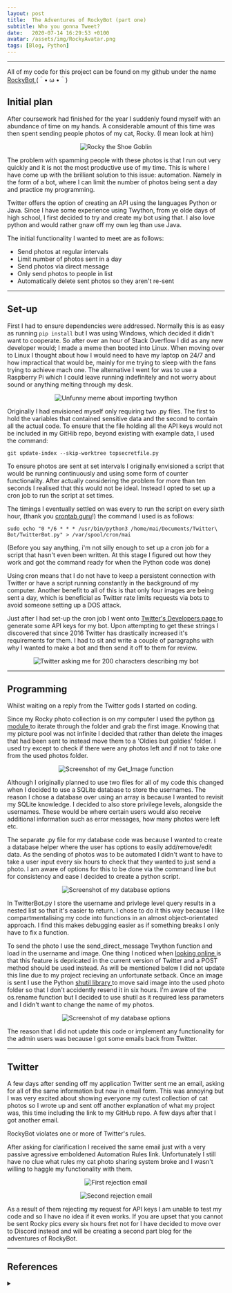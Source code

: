 ```yaml
---
layout: post
title:  The Adventures of RockyBot (part one)
subtitle: Who you gonna Tweet?
date:   2020-07-14 16:29:53 +0100
avatar: /assets/img/RockyAvatar.png
tags: [Blog, Python]
---
```


---


All of my code for this project can be found on my github under the name <a href="https://github.com/1320071/RockyBot"> RockyBot </a> (＾• ω •＾)


## Initial plan 

After coursework had finished for the year I suddenly found myself with an abundance of time on my hands. A considerable amount of this time was then spent sending people photos of my cat, Rocky. (I mean look at him)

<p align="center">
  <img src="/assets/img/ShoeGoblin.jpg" alt="Rocky the Shoe Goblin"/>
</p>

The problem with spamming people with these photos is that I run out very quickly and it is not the most productive use of my time. This is where I have come up with the brilliant solution to this issue: automation. Namely in the form of a bot, where I can limit the number of photos being sent a day and practice my programming.


Twitter offers the option of creating an API using the languages Python or Java. Since I have some experience using Twython, from ye olde days of high school, I first decided to try and create my bot using that. I also love python and would rather gnaw off my own leg than use Java.

The initial functionality I wanted to meet are as follows:

- Send photos at regular intervals
- Limit number of photos sent in a day
- Send photos via direct message
- Only send photos to people in list
- Automatically delete sent photos so they aren't re-sent

---

## Set-up

First I had to ensure dependencies were addressed. Normally this is as easy as running `pip install` but I was using Windows, which decided it didn't want to cooperate.
So after over an hour of Stack Overflow I did as any new developer would; I made a meme then booted into Linux.
When moving over to Linux I thought about how I would need to have my laptop on 24/7 and how impractical that would be, mainly for me trying to sleep with the fans trying to achieve mach one.
The alternative I went for was to use a Raspberry Pi which I could leave running indefinitely and not worry about sound or anything melting through my desk.

<p align="center">
  <img src="/assets/img/meme.jpg" alt="Unfunny meme about importing twython" />
</p>

Originally I had envisioned myself only requiring two .py files. The first to hold the variables that contained sensitive data and the second to contain all the actual code.
To ensure that the file holding all the API keys would not be included in my GitHib repo, beyond existing with example data, I used the command: 

`git update-index --skip-worktree topsecretfile.py `  

To ensure photos are sent at set intervals I originally envisioned a script that would be running continuously and using some form of counter functionality. After actually considering the problem for more than ten seconds I realised that this would not be ideal. Instead I opted to set up a cron job to run the script at set times.

The timings I eventually settled on was every to run the script on every sixth hour, (thank you <a href="https://crontab.guru/#0_*/6_*_*_*">crontab guru</a>!) the command I used is as follows:

`sudo echo "0 */6 * * * /usr/bin/python3 /home/mai/Documents/Twitter\ Bot/TwitterBot.py" > /var/spool/cron/mai` 

(Before you say anything, i'm not silly enough to set up a cron job for a script that hasn't even been written. At this stage I figured out how they work and got the command ready for when the Python code was done)

Using cron means that I do not have to keep a persistent connection with Twitter or have a script running constantly in the background of my computer. Another benefit to all of this is that only four images are being sent a day, which is beneficial as Twitter rate limits requests via bots to avoid someone setting up a DOS attack.

Just after I had set-up the cron job I went onto <a href="https://developer.twitter.com/en"> Twitter's Developers page </a> to generate some API keys for my bot. Upon attempting to get these strings I discovered that since 2016 Twitter has drastically increased it's requirements for them. I had to sit and write a couple of paragraphs with why I wanted to make a bot and then send it off to them for review.
<p align="center">
  <img src="/assets/img/twitteressay1.png" alt="Twitter asking me for 200 characters describing my bot" />
</p>


---

## Programming

Whilst waiting on a reply from the Twitter gods I started on coding.

Since my Rocky photo collection is on my computer I used the python <a href="https://docs.python.org/3.6/library/os.html"> os module </a> to iterate through the folder and grab the first image. Knowing that my picture pool was not infinite I decided that rather than delete the images that had been sent to instead move them to a 'Oldies but goldies' folder. I used try except to check if there were any photos left and if not to take one from the used photos folder.

<p align="center">
  <img src="/assets/img/GetImage.PNG" alt="Screenshot of my Get_Image function" />
</p>

Although I originally planned to use two files for all of my code this changed when I decided to use a SQLite database to store the usernames. The reason I chose a database over using an array is because I wanted to revisit my SQLite knowledge. I decided to also store privilege levels, alongside the usernames. These would be where certain users would also receive additional information such as error messages, how many photos were left etc. 

The separate .py file for my database code was because I wanted to create a database helper where the user has options to easily add/remove/edit data. As the sending of photos was to be automated I didn't want to have to take a user input every six hours to check that they wanted to just send a photo. I am aware of options for this to be done via the command line but for consistency and ease I decided to create a python script. 

<p align="center">
  <img src="/assets/img/DBOptions.PNG" alt="Screenshot of my database options" />
</p>

In TwitterBot.py I store the username and privlege level query results in a nested list so that it's easier to return. I chose to do it this way because I like compartmentalising my code into functions in an almost object-orientated approach. I find this makes debugging easier as if something breaks I only have to fix a function. 

To send the photo I use the send_direct_message Twython function and load in the username and image. One thing I noticed when <a href="https://developer.twitter.com/en/docs/direct-messages/sending-and-receiving/guides/direct-message-migration">looking online </a>is that this feature is depricated in the current version of Twitter and a POST method should be used instead. As will be mentioned below I did not update this line due to my project recieving an unfortunate setback. 
Once an image is sent I use the Python <a href="https://docs.python.org/3/library/shutil.html"> shutil library </a> to move said image into the used photo folder so that I don't accidently resend it in six hours. I'm aware of the os.rename function but I decided to use shutil as it required less parameters and I didn't want to change the name of my photos.

<p align="center">
  <img src="/assets/img/SendandGetPics.PNG" alt="Screenshot of my database options" />
</p>

The reason that I did not update this code or implement any functionality for the admin users was because I got some emails back from Twitter.

---

## Twitter 

A few days after sending off my application Twitter sent me an email, asking for all of the same information but now in email form. This was annoying but I was very excited about showing everyone my cutest collection of cat photos so  I wrote up and sent off another explanation of what my project was, this time including the link to my GitHub repo. A few days after that I got another email. 

RockyBot violates one or more of Twitter's rules.

After asking for clarification I received the same email just with a very passive agressive emboldened Automation Rules link. Unfortunately I still have no clue what rules my cat photo sharing system broke and I wasn't willing to haggle my functionality with them.

<p align="center">
  <img src="/assets/img/no1.PNG" alt="First rejection email" />
</p>

<p align="center">
  <img src="/assets/img/no2.PNG" alt="Second rejection email" />
</p>

As a result of them rejecting my request for API keys I am unable to test my code and so I have no idea if it even works. If you are upset that you cannot be sent Rocky pics every six hours fret not for I have decided to move over to Discord instead and will be creating a second part blog for the adventures of RockyBot.

---


## References
<details>
 <summary markdown="span"></summary>
Crontab guru: <a href="https://crontab.guru"> https://crontab.guru </a> <br/>

Twitter Developers: <a href="https://developer.twitter.com/en">https://developer.twitter.com/en</a> <br/>

Python os documentation: <a href="https://docs.python.org/3.6/library/os.html">https://docs.python.org/3.6/library/os.html</a> <br/>

Python shutil documentation: <a href="https://docs.python.org/3/library/shutil.html">https://docs.python.org/3/library/shutil.html</a> <br/>

Twitter's rules: <a href="https://developer.twitter.com/en/developer-terms/agreement-and-policy"> Developer Agreement and Policy </a>, <a href="https://help.twitter.com/en/rules-and-policies/twitter-automation"> Automation Rules </a> & <a href="https://help.twitter.com/en/rules-and-policies/twitter-rules"> General rules</a>
</details>
